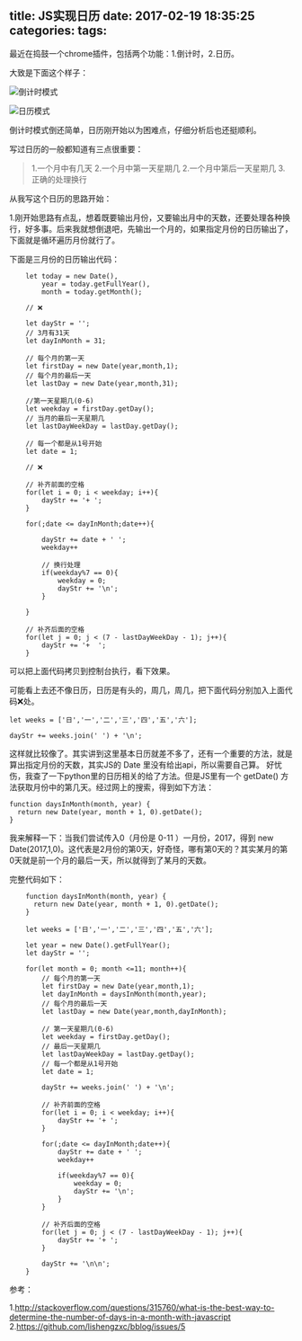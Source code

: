 title: JS实现日历
date: 2017-02-19 18:35:25
categories:
tags:
---

最近在捣鼓一个chrome插件，包括两个功能：1.倒计时，2.日历。


大致是下面这个样子：


![倒计时模式](/assets/images/countdown.png)

![日历模式](/assets/images/calendar.png)

<!--more-->


倒计时模式倒还简单，日历刚开始以为困难点，仔细分析后也还挺顺利。

写过日历的一般都知道有三点很重要：

>1.一个月中有几天
2.一个月中第一天星期几
2.一个月中第后一天星期几
3.正确的处理换行

从我写这个日历的思路开始：

1.刚开始思路有点乱，想着既要输出月份，又要输出月中的天数，还要处理各种换行，好多事。后来我就想倒退吧，先输出一个月的，如果指定月份的日历输出了，下面就是循环遍历月份就行了。

下面是三月份的日历输出代码：

```
    let today = new Date(),
        year = today.getFullYear(),
        month = today.getMonth();

    // ❌

    let dayStr = '';
    // 3月有31天
    let dayInMonth = 31;

    // 每个月的第一天
    let firstDay = new Date(year,month,1);
    // 每个月的最后一天
    let lastDay = new Date(year,month,31);

    //第一天星期几(0-6)
    let weekday = firstDay.getDay();
    // 当月的最后一天星期几
    let lastDayWeekDay = lastDay.getDay(); 

    // 每一个都是从1号开始
    let date = 1;

    // ❌

    // 补齐前面的空格
    for(let i = 0; i < weekday; i++){
        dayStr += '+ ';
    }

    for(;date <= dayInMonth;date++){

        dayStr += date + ' ';
        weekday++

        // 换行处理
        if(weekday%7 == 0){
            weekday = 0;
            dayStr += '\n';
        }

    }

    // 补齐后面的空格
    for(let j = 0; j < (7 - lastDayWeekDay - 1); j++){
        dayStr += '+  ';
    }
```
可以把上面代码拷贝到控制台执行，看下效果。

可能看上去还不像日历，日历是有头的，周几，周几，把下面代码分别加入上面代码❌处。

    let weeks = ['日','一','二','三','四','五','六'];

    dayStr += weeks.join(' ') + '\n';

这样就比较像了。其实讲到这里基本日历就差不多了，还有一个重要的方法，就是算出指定月份的天数，其实JS的 Date 里没有给出api，所以需要自己算。
好忧伤，我查了一下python里的日历相关的给了方法。但是JS里有一个 getDate() 方法获取月份中的第几天。经过网上的搜索，得到如下方法：

    function daysInMonth(month, year) {
      return new Date(year, month + 1, 0).getDate();
    }

我来解释一下：当我们尝试传入0（月份是 0-11 ）一月份，2017，得到 new Date(2017,1,0)。这代表是2月份的第0天，好奇怪，哪有第0天的？其实某月的第0天就是前一个月的最后一天，所以就得到了某月的天数。

完整代码如下：

```
    function daysInMonth(month, year) {
      return new Date(year, month + 1, 0).getDate();
    }

    let weeks = ['日','一','二','三','四','五','六'];

    let year = new Date().getFullYear();
    let dayStr = '';

    for(let month = 0; month <=11; month++){
        // 每个月的第一天
        let firstDay = new Date(year,month,1); 
        let dayInMonth = daysInMonth(month,year);
        // 每个月的最后一天
        let lastDay = new Date(year,month,dayInMonth);

        // 第一天星期几(0-6)
        let weekday = firstDay.getDay(); 
        // 最后一天星期几
        let lastDayWeekDay = lastDay.getDay();
        // 每一个都是从1号开始
        let date = 1;

        dayStr += weeks.join(' ') + '\n';

        // 补齐前面的空格
        for(let i = 0; i < weekday; i++){
            dayStr += '+ ';
        }

        for(;date <= dayInMonth;date++){
            dayStr += date + ' ';
            weekday++

            if(weekday%7 == 0){
                weekday = 0;
                dayStr += '\n';
            }
        }

        // 补齐后面的空格
        for(let j = 0; j < (7 - lastDayWeekDay - 1); j++){
            dayStr += '+ ';
        }

        dayStr += '\n\n';
    }
```
参考：

1.http://stackoverflow.com/questions/315760/what-is-the-best-way-to-determine-the-number-of-days-in-a-month-with-javascript
2.https://github.com/lishengzxc/bblog/issues/5





